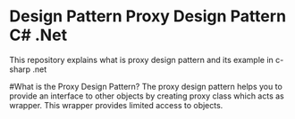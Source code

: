 # Design Pattern Proxy Design Pattern C# .Net
This repository explains what is proxy design pattern and its example in c-sharp .net

#What is the Proxy Design Pattern?
The proxy design pattern helps you to provide an interface to other objects by creating proxy class which acts as wrapper. This wrapper provides limited access to objects.
